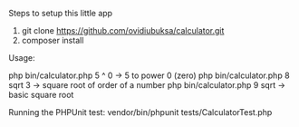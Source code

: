 Steps to setup this little app

1. git clone https://github.com/ovidiubuksa/calculator.git
2. composer install

Usage:

php bin/calculator.php 5 ^ 0 -> 5 to power 0 (zero)
php bin/calculator.php 8 sqrt 3 -> square root of order of a number
php bin/calculator.php 9 sqrt -> basic square root

Running the PHPUnit test:
vendor/bin/phpunit tests/CalculatorTest.php
